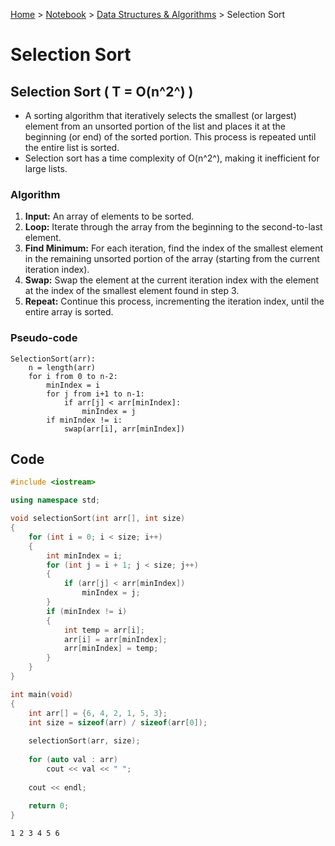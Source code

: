 <a href="../../">Home</a> > <a href="../notebook">Notebook</a> > <a href="./">Data Structures & Algorithms</a> > Selection Sort

# Selection Sort



## Selection Sort ( T = O(n^2^) )

* A sorting algorithm that iteratively selects the smallest (or largest) element from an unsorted portion of the list and places it at the beginning (or end) of the sorted portion. This process is repeated until the entire list is sorted.
* Selection sort has a time complexity of O(n^2^), making it inefficient for large lists.

### Algorithm

1. **Input:** An array of elements to be sorted.
2. **Loop:** Iterate through the array from the beginning to the second-to-last element.
3. **Find Minimum:** For each iteration, find the index of the smallest element in the remaining unsorted portion of the array (starting from the current iteration index).
4. **Swap:** Swap the element at the current iteration index with the element at the index of the smallest element found in step 3.
5. **Repeat:** Continue this process, incrementing the iteration index, until the entire array is sorted.

### Pseudo-code

```plain
SelectionSort(arr):
	n = length(arr)
	for i from 0 to n-2:
		minIndex = i
		for j from i+1 to n-1:
			if arr[j] < arr[minIndex]:
				minIndex = j
		if minIndex != i:
			swap(arr[i], arr[minIndex])
```



## Code

```cpp
#include <iostream>

using namespace std;

void selectionSort(int arr[], int size)
{
    for (int i = 0; i < size; i++)
    {
        int minIndex = i;
        for (int j = i + 1; j < size; j++)
        {
            if (arr[j] < arr[minIndex])
                minIndex = j;
        }
        if (minIndex != i)
        {
            int temp = arr[i];
            arr[i] = arr[minIndex];
            arr[minIndex] = temp;
        }
    }
}

int main(void)
{
    int arr[] = {6, 4, 2, 1, 5, 3};
    int size = sizeof(arr) / sizeof(arr[0]);
    
    selectionSort(arr, size);
    
    for (auto val : arr)
        cout << val << " ";
	
    cout << endl;
    
    return 0;
}
```

```plain
1 2 3 4 5 6
```
